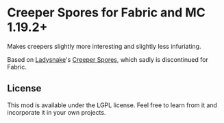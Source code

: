 # Creeper Spores for Fabric and MC 1.19.2+

Makes creepers slightly more interesting and slightly less infuriating.

Based on [Ladysnake](https://github.com/Ladysnake)'s [Creeper Spores](https://github.com/Ladysnake/Creeper-Spores), which sadly is discontinued for Fabric.

## License

This mod is available under the LGPL license. Feel free to learn from it and incorporate it in your own projects.
